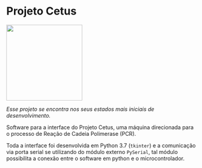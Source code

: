 # Projeto Cetus
<img src="https://github.com/WilsonCazarre/ProjetoCetus/blob/master/assets/logo.jpeg" width="200" height="200">

_Esse projeto se encontra nos seus estados mais iniciais de desenvolvimento._

Software para a interface do Projeto Cetus, uma máquina direcionada para
o processo de Reação de Cadeia Polimerase (PCR).

Toda a interface foi desenvolvida em Python 3.7 (`tkinter`) e a comunicação via porta
serial se utilizando do módulo externo `PySerial`, tal módulo possibilita a
conexão entre o software em python e o microcontrolador.